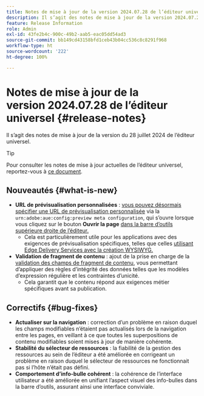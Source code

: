 ```yaml
---
title: Notes de mise à jour de la version 2024.07.28 de l’éditeur universel
description: Il s’agit des notes de mise à jour de la version 2024.07.28 de l’éditeur universel.
feature: Release Information
role: Admin
exl-id: 43fe2b4c-900c-49b2-aab5-eac05dd54ad3
source-git-commit: bb149cd43158bfd1ceb43b04cc536c8c8291f968
workflow-type: ht
source-wordcount: '222'
ht-degree: 100%

---
```


# Notes de mise à jour de la version 2024.07.28 de l’éditeur universel {#release-notes}

Il s’agit des notes de mise à jour de la version du 28 juillet 2024 de l’éditeur universel.

>[!TIP]
>
>Pour consulter les notes de mise à jour actuelles de l’éditeur universel, reportez-vous à [ce document](/help/release-notes/universal-editor/current.md).

## Nouveautés {#what-is-new}

* **URL de prévisualisation personnalisées** : [vous pouvez désormais spécifier une URL de prévisualisation personnalisée](/help/implementing/universal-editor/customizing.md#custom-preview-urls) via la `urn:adobe:aue:config:preview meta configuration`, qui s’ouvre lorsque vous cliquez sur le bouton **Ouvrir la page** [dans la barre d’outils supérieure droite de l’éditeur.](/help/sites-cloud/authoring/universal-editor/navigation.md#universal-editor-toolbar)
   * Cela est particulièrement utile pour les applications avec des exigences de prévisualisation spécifiques, telles que celles [utilisant Edge Delivery Services avec la création WYSIWYG.](https://www.aem.live/docs/aem-authoring)
* **Validation de fragment de contenu** : ajout de la prise en charge de la [validation des champs de fragment de contenu](/help/assets/content-fragments/content-fragments-models.md#validation), vous permettant d’appliquer des règles d’intégrité des données telles que les modèles d’expression régulière et les contraintes d’unicité.
   * Cela garantit que le contenu répond aux exigences métier spécifiques avant sa publication.

## Correctifs {#bug-fixes}

* **Actualiser sur la navigation** : correction d’un problème en raison duquel les champs modifiables n’étaient pas actualisés lors de la navigation entre les pages, en veillant à ce que toutes les superpositions de contenu modifiables soient mises à jour de manière cohérente.
* **Stabilité du sélecteur de ressources** : la fiabilité de la gestion des ressources au sein de l’éditeur a été améliorée en corrigeant un problème en raison duquel le sélecteur de ressources ne fonctionnait pas si l’hôte n’était pas défini.
* **Comportement d’info-bulle cohérent** : la cohérence de l’interface utilisateur a été améliorée en unifiant l’aspect visuel des info-bulles dans la barre d’outils, assurant ainsi une interface conviviale.
